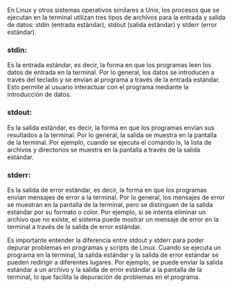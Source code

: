 En Linux y otros sistemas operativos similares a Unix, los procesos que se ejecutan en la terminal utilizan tres tipos de archivos para la entrada y salida de datos: stdin (entrada estándar), stdout (salida estándar) y stderr (error estándar).

### stdin: 
Es la entrada estándar, es decir, la forma en que los programas leen los datos de entrada en la terminal. Por lo general, los datos se introducen a través del teclado y se envían al programa a través de la entrada estándar. Esto permite al usuario interactuar con el programa mediante la introducción de datos.

### stdout: 
Es la salida estándar, es decir, la forma en que los programas envían sus resultados a la terminal. Por lo general, la salida se muestra en la pantalla de la terminal. Por ejemplo, cuando se ejecuta el comando ls, la lista de archivos y directorios se muestra en la pantalla a través de la salida estándar.

### stderr: 
Es la salida de error estándar, es decir, la forma en que los programas envían mensajes de error a la terminal. Por lo general, los mensajes de error se muestran en la pantalla de la terminal, pero se distinguen de la salida estándar por su formato o color. Por ejemplo, si se intenta eliminar un archivo que no existe, el sistema puede mostrar un mensaje de error en la terminal a través de la salida de error estándar.

Es importante entender la diferencia entre stdout y stderr para poder depurar problemas en programas y scripts de Linux. Cuando se ejecuta un programa en la terminal, la salida estándar y la salida de error estándar se pueden redirigir a diferentes lugares. Por ejemplo, se puede enviar la salida estándar a un archivo y la salida de error estándar a la pantalla de la terminal, lo que facilita la depuración de problemas en el programa.
